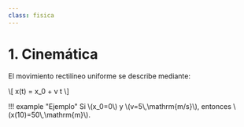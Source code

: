 ```yaml
---
class: fisica
---
```


# 1. Cinemática

El movimiento rectilíneo uniforme se describe mediante:

\\[
x(t) = x_0 + v t
\\]

!!! example "Ejemplo"
    Si \\(x_0=0\\) y \\(v=5\\,\\mathrm{m/s}\\), entonces \\(x(10)=50\\,\\mathrm{m}\\).